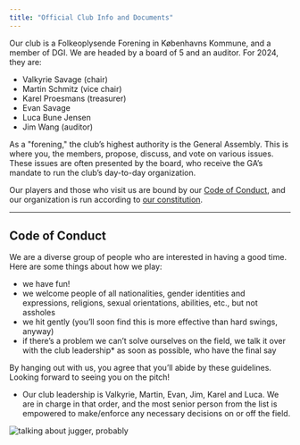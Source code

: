 ```yaml
---
title: "Official Club Info and Documents"
---
```

Our club is a Folkeoplysende Forening in Københavns Kommune, and a member of DGI. We are headed by a board of 5 and an auditor. For 2024, they are:

* Valkyrie Savage (chair)
* Martin Schmitz (vice chair)
* Karel Proesmans (treasurer)
* Evan Savage
* Luca Bune Jensen
* Jim Wang (auditor)

As a "forening," the club’s highest authority is the General Assembly. This is where you, the members, propose, discuss, and vote on various issues. These issues are often presented by the board, who receive the GA’s mandate to run the club’s day-to-day organization.

Our players and those who visit us are bound by our [Code of Conduct](https://docs.google.com/document/d/1Z_ZWrU9rb1hDyrfI6IjGW24BFYPfaNhS7D3A-cSOaco/edit), and our organization is run according to [our constitution](https://docs.google.com/document/d/13gHCvyobzfLGX1JKa7vSJnOykByL8NtlArcgXXLmaQA/edit?usp=sharing).

---
## Code of Conduct
We are a diverse group of people who are interested in having a good time. Here are some things about how we play:

* we have fun!
* we welcome people of all nationalities, gender identities and expressions, religions, sexual orientations, abilities, etc., but not assholes
* we hit gently (you’ll soon find this is more effective than hard swings, anyway)
* if there’s a problem we can’t solve ourselves on the field, we talk it over with the club leadership* as soon as possible, who have the final say

By hanging out with us, you agree that you’ll abide by these guidelines. Looking forward to seeing you on the pitch!


* Our club leadership is Valkyrie, Martin, Evan, Jim, Karel and Luca. We are in charge in that order, and the most senior person from the list is empowered to make/enforce any necessary decisions on or off the field.

![talking about jugger, probably](/images/walkandtalk.jpg)
